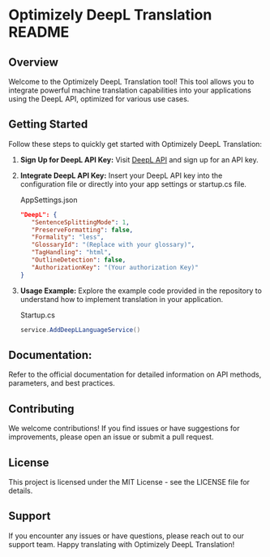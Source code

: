 
# Optimizely DeepL Translation README

## Overview
Welcome to the Optimizely DeepL Translation tool! This tool allows you to integrate powerful machine translation capabilities into your applications using the DeepL API, optimized for various use cases.

## Getting Started

Follow these steps to quickly get started with Optimizely DeepL Translation:

 1. **Sign Up for DeepL API Key:**
		 Visit [DeepL API](https://www.deepl.com/en/docs-api) and sign up for an API key.
 2. **Integrate DeepL API Key:**
	 Insert your DeepL API key into the configuration file or directly into your app settings or startup.cs file.
     
     AppSettings.json
     ```json
	 "DeepL": { 
        "SentenceSplittingMode": 1,
        "PreserveFormatting": false, 
        "Formality": "less",
        "GlossaryId": "(Replace with your glossary)", 
        "TagHandling": "html", 
        "OutlineDetection": false, 
        "AuthorizationKey": "(Your authorization Key)"
    }
    ```
 3. **Usage Example:**
	 Explore the example code provided in the repository to understand how to implement translation in your application.
     
	Startup.cs
     ```csharp
	service.AddDeepLLanguageService()
    ```
## Documentation:
Refer to the official documentation for detailed information on API methods, parameters, and best practices.

## Contributing
We welcome contributions! If you find issues or have suggestions for improvements, please open an issue or submit a pull request.

## License

This project is licensed under the MIT License - see the LICENSE file for details.

 ## Support
If you encounter any issues or have questions, please reach out to our support team.
Happy translating with Optimizely DeepL Translation!
